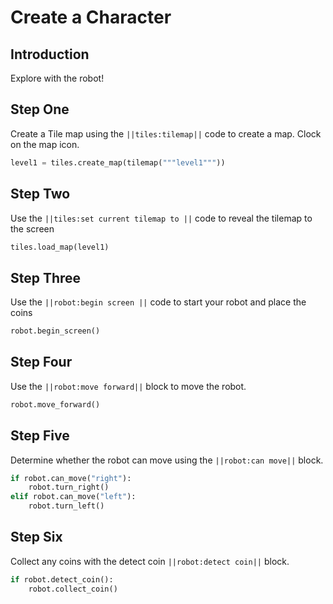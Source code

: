 # Create a Character

## Introduction 

Explore with the robot!

## Step One

Create a Tile map using the ``||tiles:tilemap||`` code to create a map.  Clock on the map icon.

```python
level1 = tiles.create_map(tilemap("""level1"""))
```

## Step Two

Use the ``||tiles:set current tilemap to ||`` code to reveal the tilemap to the screen

```python
tiles.load_map(level1)
```

## Step Three

Use the ``||robot:begin screen ||`` code to start your robot and place the coins

```python
robot.begin_screen()
```

## Step Four

Use the ``||robot:move forward||`` block to move the robot.

```python
robot.move_forward()
```

## Step Five

Determine whether the robot can move using the ``||robot:can move||`` block.

```python
if robot.can_move("right"):
    robot.turn_right()
elif robot.can_move("left"):
    robot.turn_left()

```

## Step Six

Collect any coins with the detect coin ``||robot:detect coin||`` block.

```python
if robot.detect_coin():
    robot.collect_coin()
```
